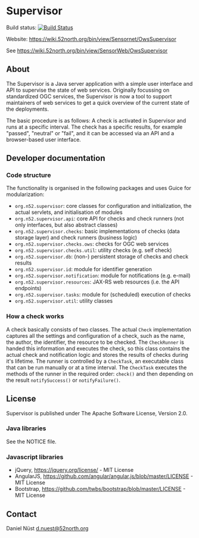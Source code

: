 # Supervisor

Build status: [![Build Status](https://travis-ci.org/52North/Supervisor.png)](https://travis-ci.org/52North/Supervisor)

Website: https://wiki.52north.org/bin/view/Sensornet/OwsSupervisor

See https://wiki.52north.org/bin/view/SensorWeb/OwsSupervisor

## About

The Supervisor is a Java server application with a simple user interface and API to supervise the state of web services. Originally focussing on standardized OGC services, the Supervisor is now a tool to support maintainers of web services to get a quick overview of the current state of the deployments.

The basic procedure is as follows: A check is activated in Supervisor and runs at a specific interval. The check has a specific results, for example "passed", "neutral" or "fail", and it can be accessed via an API and a browser-based user interface.

## Developer documentation

### Code structure

The functionality is organised in the following packages and uses Guice for modularization:

* ``org.n52.supervisor``: core classes for configuration and initialization, the actual servlets, and initialisation of modules
* ``org.n52.supervisor.api``: core API for checks and check runners (not only interfaces, but also abstract classes)
* ``org.n52.supervisor.checks``: basic implementations of checks (data storage layer) and check runners (business logic)
* ``org.n52.supervisor.checks.ows``: checks for OGC web services
* ``org.n52.supervisor.checks.util``: utility checks (e.g. self check)
* ``org.n52.supervisor.db``: (non-) persistent storage of checks and check results 
* ``org.n52.supervisor.id``: module for identifier generation
* ``org.n52.supervisor.notification``: module for notifications (e.g. e-mail)
* ``org.n52.supervisor.resources``: JAX-RS web resources (i.e. the API endpoints) 
* ``org.n52.supervisor.tasks``: module for (scheduled) execution of checks
* ``org.n52.supervisor.util``: utility classes

### How a check works

A check basically consists of two classes. The actual ``Check`` implementation captures all the settings and configuration of a check, such as the name, the author, the identifier, the resource to be checked.
The ``CheckRunner`` is handed this information and executes the check, so this class contains the actual check and notification logic and stores the results of checks during it's lifetime. The runner is controlled by a ``CheckTask``, an executable class that can be run manually or at a time interval.
The ``CheckTask`` executes the methods of the runner in the required order: ``check()`` and then depending on the result ``notifySuccess()`` or ``notifyFailure()``.

## License

Supervisor is published under The Apache Software License, Version 2.0.

### Java libraries

See the NOTICE file.

### Javascript libraries

* jQuery, https://jquery.org/license/ - MIT License
* AngularJS, https://github.com/angular/angular.js/blob/master/LICENSE - MIT License
* Bootstrap, https://github.com/twbs/bootstrap/blob/master/LICENSE - MIT License

## Contact

Daniel Nüst <d.nuest@52north.org>